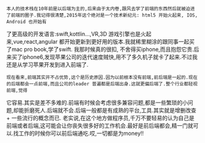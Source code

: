 
  
    本人的技术栈在10年前是以后端为主的,后来由于太内卷,跟风去学了前端的东西然后就被迫进了前端的圈子.我记得很清楚,2015年这个绝对是一个技术新纪元: html5 开始火起来, IOS, Android 也开始有
了更高级的开发语言:swift,kottlin...,VR,3D 游戏引擎也是火起来,vue,react,angular 都开始更新到更好用的版本.我就稀里糊涂的跟同事一起买了mac pro book,学了swift. 我那时候真的很扣,
不舍得买iphone,而且抱怨它贵.后来买了iphone6,发现苹果公司的迭代速度贼快,用不了多久机子就卡了起来.不过我还是从学习苹果开发到进入前端了.

    现在看来,前端其实并不占优势,这个是历史原因.因为以前根本没有前端,前后端是一起的.现在的后端都会一点前端,而且公司的leader 普遍都是后端出身.这就更偏后端了.整个行业都轻视前端,觉得
它容易.其实是差不多难的.前端有时候会考虑很多兼容问题,都是一些繁琐的小问题,却能折磨死人.后端就不会.后端一般都是有成熟的平台,工具.其实就是增删改查 + 一些流行的概念而已.
    老实说,在这个地方做程序员,千万不要轻易的认为自己是前端或者后端,这可能会让你丧失很多好的工作机会.最好是前后端都会,精一门就可以.找工作的时候你可以前后端通吃.哎,一切都是为money!!
    


